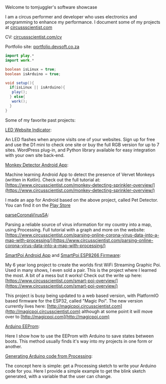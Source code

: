 Welcome to tomjuggler's software showcase

I am a circus performer and developer who uses electronics and programming to enhance my performance. I document some of my projects at [circussscientist.com](https://circusscientist.com)

CV: [circussscientist.com/cv](https://circusscientist.com/cv)

Portfolio site: [portfolio.devsoft.co.za](https://portfolio.devsoft.co.za)

```java
import play.*
import work.*

boolean isLinux = true;
boolean isArduino = true;

void setup(){
  if(isLinux || isArduino){
   play(); 
  } else{
   work();
  }
}
```

Some of my favorite past projects: 

[LED Website Indicator](https://ledindicator.devsoft.co.za):

An LED flashes when anyone visits one of your websites. Sign up for free and use the D1 mini to check one site or buy the full RGB version for up to 7 sites. WordPress plug-in, and Python library available for easy integration with your own site back-end. 

[Monkey Detector Android App](https://github.com/tomjuggler/Monkey-Detector):

Machine learning Android App to detect the presence of Vervet Monkeys (written in Kotlin). Check out the full tutorial at: [https://www.circusscientist.com/monkey-detecting-sprinkler-overview/](https://www.circusscientist.com/monkey-detecting-sprinkler-overview/)

I made an app for Android based on the above project, called Pet Detector. You can find it on the [Play Store](https://play.google.com/store/apps/details?id=za.co.tombigtop.petdetector_free_version)

[parseCoronaVirusSA](https://github.com/tomjuggler/parseCoronavirusSA):

Parsing a reliable source of virus information for my country into a map, using Processing. Full tutorial with a graph and more on the website: [https://www.circusscientist.com/parsing-online-corona-virus-data-into-a-map-with-processing/](https://www.circusscientist.com/parsing-online-corona-virus-data-into-a-map-with-processing/)

[SmartPoi Android App](https://github.com/tomjuggler/SmartPoi-Android-App) and [SmartPoi ESP8266 Firmware](https://github.com/tomjuggler/SmartPoi-Firmware):

My 6 year long project to create the worlds first WiFi Streaming Graphic Poi. Used in many shows, I even sold a pair. This is the project where I learned the most. A bit of a mess but it works! Check out the write up here: [https://www.circusscientist.com/smart-poi-overview/](https://www.circusscientist.com/smart-poi-overview/)

This project is busy being updated to a web based version, with PlatformIO based firmware for the ESP32, called "Magic Poi". The new version currently lives here: [http://magicpoi.circusscientist.com](http://magicpoi.circusscientist.com) although at some point it will move over to [http://magicpoi.com](http://magicpoi.com)


[Arduino EEProm](https://github.com/tomjuggler/EepromOnOffLedExample):

Here I show how to use the EEProm with Arduino to save states between boots. 
This method usually finds it's way into my projects in one form or another. 

[Generating Arduino code from Processing](https://github.com/tomjuggler/ArduinoCodeGeneratorBlinkExample):

The concept here is simple: get a Processing sketch to write your Arduino code for you. 
Here I provide a simple example to get the blink sketch generated, with a variable that the user can change. 
